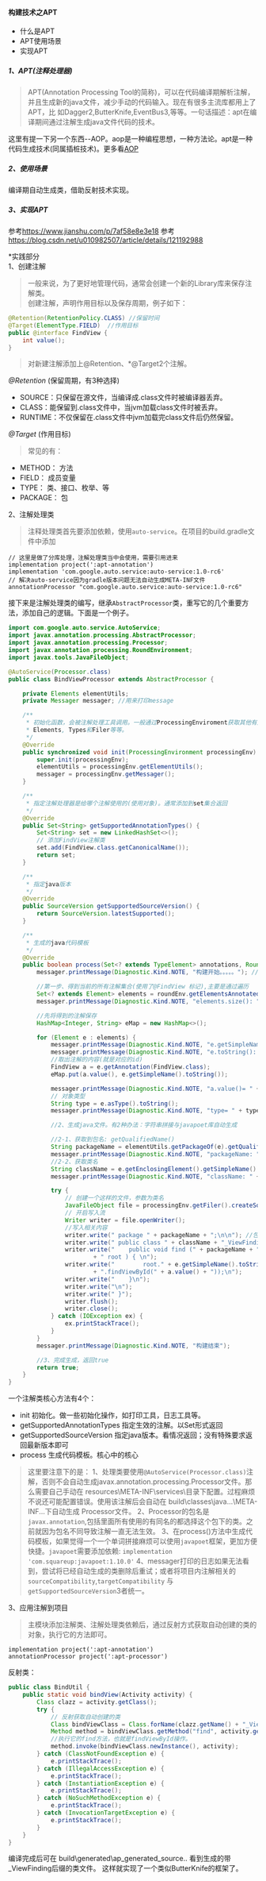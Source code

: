 #### 构建技术之APT

* 什么是APT
* APT使用场景  
* 实现APT

##### 1、APT(注释处理器)
> APT(Annotation Processing Tool的简称)，可以在代码编译期解析注解，并且生成新的java文件，减少手动的代码输入。现在有很多主流库都用上了APT，比
> 如Dagger2,ButterKnife,EventBus3,等等。一句话描述：apt在编译期间通过注解生成java文件代码的技术。

这里有提一下另一个东西--AOP。aop是一种编程思想，一种方法论。apt是一种代码生成技术(同属插桩技术)。更多看[AOP](构建技术之AOP.md)


##### 2、使用场景
编译期自动生成类，借助反射技术实现。


##### 3、实现APT
参考<https://www.jianshu.com/p/7af58e8e3e18>
参考<https://blog.csdn.net/u010982507/article/details/121192988>

*实践部分  
1、创建注解
> 一般来说，为了更好地管理代码，通常会创建一个新的Library库来保存注解类。  
创建注解，声明作用目标以及保存周期，例子如下：
```java
@Retention(RetentionPolicy.CLASS) //保留时间
@Target(ElementType.FIELD)  //作用目标
public @interface FindView {
    int value();
}
```
>对新建注解添加上@Retention、*@Target2个注解。

*@Retention* (保留周期，有3种选择)
* SOURCE：只保留在源文件，当编译成.class文件时被编译器丢弃。
* CLASS：能保留到.class文件中，当jvm加载class文件时被丢弃。
* RUNTIME：不仅保留在.class文件中jvm加载完class文件后仍然保留。

*@Target* (作用目标)
> 常见的有：
* METHOD：  方法
* FIELD： 成员变量
* TYPE：  类、接口、枚举、等
* PACKAGE： 包


2、注解处理类
> 注释处理类首先要添加依赖，使用`auto-service`。在项目的build.gradle文件中添加
```
// 这里是做了分库处理，注解处理类当中会使用，需要引用进来
implementation project(':apt-annotation')
implementation 'com.google.auto.service:auto-service:1.0-rc6'
// 解决auto-service因为gradle版本问题无法自动生成META-INF文件
annotationProcessor "com.google.auto.service:auto-service:1.0-rc6"
```
接下来是注解处理类的编写，继承`AbstractProcessor`类，重写它的几个重要方法，添加自己的逻辑。下面是一个例子。
```java
import com.google.auto.service.AutoService;
import javax.annotation.processing.AbstractProcessor;
import javax.annotation.processing.Processor;
import javax.annotation.processing.RoundEnvironment;
import javax.tools.JavaFileObject;

@AutoService(Processor.class)
public class BindViewProcessor extends AbstractProcessor {

    private Elements elementUtils;
    private Messager messager; //用来打印message

    /**
     * 初始化函数，会被注解处理工具调用。一般通过ProcessingEnviroment获取其他有用的工具类，如
     * Elements, Types和Filer等等。
     */
    @Override
    public synchronized void init(ProcessingEnvironment processingEnv) {
        super.init(processingEnv);
        elementUtils = processingEnv.getElementUtils();
        messager = processingEnv.getMessager();
    }

    /**
     * 指定注解处理器是给哪个注解使用的(使用对象)。通常添加到set集合返回
     */
    @Override
    public Set<String> getSupportedAnnotationTypes() {
        Set<String> set = new LinkedHashSet<>();
        // 添加FindView注解类
        set.add(FindView.class.getCanonicalName());
        return set;
    }

    /**
     * 指定java版本
     */
    @Override
    public SourceVersion getSupportedSourceVersion() {
        return SourceVersion.latestSupported();
    }

    /**
     * 生成的java代码模板
     */
    @Override
    public boolean process(Set<? extends TypeElement> annotations, RoundEnvironment roundEnv) {
        messager.printMessage(Diagnostic.Kind.NOTE, "构建开始。。。。。"); // Diagnostic类比Log作用

        //第一步、得到当前的所有注解集合(使用了@FindView 标记),主要是通过遍历
        Set<? extends Element> elements = roundEnv.getElementsAnnotatedWith(FindView.class);
        messager.printMessage(Diagnostic.Kind.NOTE, "elements.size(): " + elements.size());

        //先将得到的注解保存
        HashMap<Integer, String> eMap = new HashMap<>();

        for (Element e : elements) {
            messager.printMessage(Diagnostic.Kind.NOTE, "e.getSimpleName(): " + e.getSimpleName());
            messager.printMessage(Diagnostic.Kind.NOTE, "e.toString(): " + e.toString());
            //取出注解的内容(就是对应的id)
            FindView a = e.getAnnotation(FindView.class);
            eMap.put(a.value(), e.getSimpleName().toString());

            messager.printMessage(Diagnostic.Kind.NOTE, "a.value()= " + a.value());
            // 对象类型
            String type = e.asType().toString();
            messager.printMessage(Diagnostic.Kind.NOTE, "type= " + type);

            //2、生成java文件。有2种办法：字符串拼接与javapoet库自动生成

            //2-1、获取到包名: getQualifiedName()
            String packageName = elementUtils.getPackageOf(e).getQualifiedName().toString(); // 获取全路径。
            messager.printMessage(Diagnostic.Kind.NOTE, "packageName: " + packageName);
            //2-2、获取类名
            String className = e.getEnclosingElement().getSimpleName().toString();
            messager.printMessage(Diagnostic.Kind.NOTE, "className: " + className);

            try {
                // 创建一个这样的文件，参数为类名
                JavaFileObject file = processingEnv.getFiler().createSourceFile(className + "_ViewFinding");
                // 开启写入流
                Writer writer = file.openWriter();
                //写入相关内容
                writer.write(" package " + packageName + ";\n\n"); //包名
                writer.write(" public class " + className + "_ViewFinding {" + "\n"); //类名
                writer.write("    public void find (" + packageName + "." + e.getEnclosingElement().getSimpleName() //方法
                        + " root ) { \n");
                writer.write("        root." + e.getSimpleName().toString() + " = (" + type + ")" + "(((android.app.Activity) root)"
                        + ".findViewById(" + a.value() + "));\n");
                writer.write("    }\n");
                writer.write("\n");
                writer.write(" }");
                writer.flush();
                writer.close();
            } catch (IOException ex) {
                ex.printStackTrace();
            }
        }
        messager.printMessage(Diagnostic.Kind.NOTE, "构建结束");

        //3、完成生成，返回true
        return true;
    }
}
```
一个注解类核心方法有4个：
* init  初始化。做一些初始化操作，如打印工具，日志工具等。
* getSupportedAnnotationTypes  指定生效的注解。以Set形式返回
* getSupportedSourceVersion  指定java版本。看情况返回；没有特殊要求返回最新版本即可
* process  生成代码模板。核心中的核心

> 这里要注意下的是：
> 1、处理类要使用`@AutoService(Processor.class)`注解，否则不会自动生成javax.annotation.processing.Processor文件。那么需要自己手动在
> resources\META-INF\services\目录下配置。过程麻烦不说还可能配置错误。使用该注解后会自动在 build\classes\java\...\META-INF\...下自动生成
> Processor文件。
> 2、Processor的包名是`javax.annotation`,包括里面所有使用的有同名的都选择这个包下的类。之前就因为包名不同导致注解一直无法生效。
> 3、在process()方法中生成代码模板，如果觉得一个一个单词拼接麻烦可以使用`javapoet`框架，更加方便快捷。`javapoet`需要添加依赖:
> `implementation 'com.squareup:javapoet:1.10.0'`
> 4、messager打印的日志如果无法看到，尝试将已经自动生成的类删除后重试；或者将项目内注解相关的`sourceCompatibility`,`targetCompatibility`
> 与`getSupportedSourceVersion`3者统一。


3、应用注解到项目
> 主模块添加注解类、注解处理类依赖后，通过反射方式获取自动创建的类的对象，执行它的方法即可。
```text
implementation project(':apt-annotation')
annotationProcessor project(':apt-processor')
```
反射类：
```java
public class BindUtil {
    public static void bindView(Activity activity) {
        Class clazz = activity.getClass();
        try {
            // 反射获取自动创建的类
            Class bindViewClass = Class.forName(clazz.getName() + "_ViewFinding");
            Method method = bindViewClass.getMethod("find", activity.getClass());
            //执行它的find方法，也就是findViewById操作。
            method.invoke(bindViewClass.newInstance(), activity);
        } catch (ClassNotFoundException e) {
            e.printStackTrace();
        } catch (IllegalAccessException e) {
            e.printStackTrace();
        } catch (InstantiationException e) {
            e.printStackTrace();
        } catch (NoSuchMethodException e) {
            e.printStackTrace();
        } catch (InvocationTargetException e) {
            e.printStackTrace();
        }
    }
}
```
编译完成后可在 build\generated\ap_generated_source\.. 看到生成的带_ViewFinding后缀的类文件。 这样就实现了一个类似ButterKnife的框架了。


